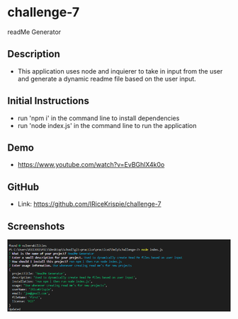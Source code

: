 # challenge-7
readMe Generator

## Description
* This application uses node and inquierer to take in input from the user and generate a dynamic readme file based on the user input.

## Initial Instructions
* run 'npm i' in the command line to install dependencies
* run 'node index.js' in the command line to run the application

## Demo
* https://www.youtube.com/watch?v=EvBGhlX4k0o

## GitHub
* Link: https://github.com/IRiceKrispie/challenge-7

## Screenshots

![preview](./images/node1.png)